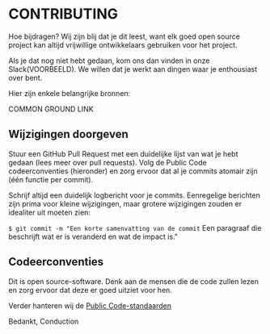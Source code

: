 # CONTRIBUTING

Hoe bijdragen?
Wij zijn blij dat je dit leest, want elk goed open source project kan altijd vrijwillige ontwikkelaars gebruiken voor het project.

Als je dat nog niet hebt gedaan, kom ons dan vinden in onze Slack(VOORBEELD). We willen dat je werkt aan dingen waar je enthousiast over bent.

Hier zijn enkele belangrijke bronnen:

COMMON GROUND LINK


## Wijzigingen doorgeven
Stuur een GitHub Pull Request met een duidelijke lijst van wat je hebt gedaan (lees meer over pull requests).  Volg de Public Code codeerconventies 
(hieronder) en zorg ervoor dat al je commits atomair zijn (één functie per commit).

Schrijf altijd een duidelijk logbericht voor je commits. Eenregelige berichten zijn prima voor kleine wijzigingen, maar grotere wijzigingen zouden 
er idealiter  uit moeten zien:

`$ git commit -m "Een korte samenvatting van de commit`
 Een paragraaf die beschrijft wat er is veranderd en wat de impact is."


## Codeerconventies

Dit is open source-software. Denk aan de mensen die de code zullen lezen en zorg ervoor dat deze er goed uitziet voor hen. 

Verder hanteren wij de [Public Code-standaarden](https://publiccode.net/)

Bedankt, Conduction

